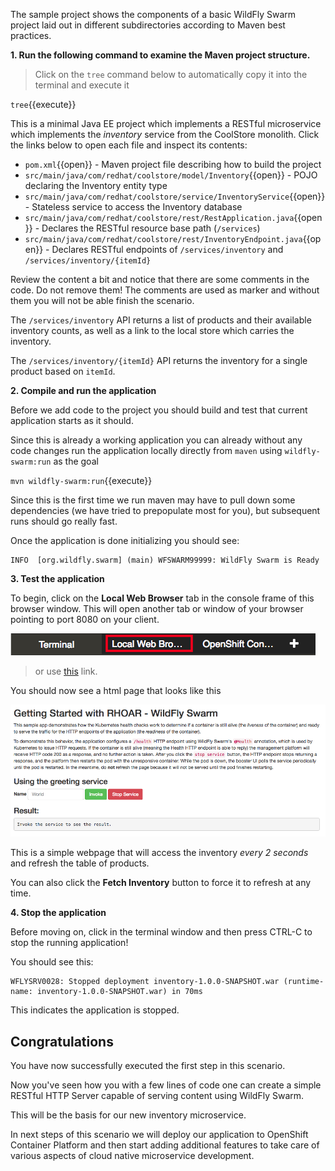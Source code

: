 The sample project shows the components of a basic WildFly Swarm project laid out in different
subdirectories according to Maven best practices.

**1. Run the following command to examine the Maven project structure.**

> Click on the `tree` command below to automatically copy it into the terminal and execute it

``tree``{{execute}}

This is a minimal Java EE project which implements a RESTful microservice which implements the _inventory_ service
from the CoolStore monolith. Click the links below to open each file and inspect its contents:

* `pom.xml`{{open}} - Maven project file describing how to build the project
* `src/main/java/com/redhat/coolstore/model/Inventory`{{open}} -  POJO declaring the Inventory entity type
* `src/main/java/com/redhat/coolstore/service/InventoryService`{{open}} - Stateless service to access the Inventory database
* `src/main/java/com/redhat/coolstore/rest/RestApplication.java`{{open}} - Declares the RESTful resource base path (`/services`)
* `src/main/java/com/redhat/coolstore/rest/InventoryEndpoint.java`{{open}} - Declares RESTful endpoints of `/services/inventory` and `/services/inventory/{itemId}`

Review the content a bit and notice that there are some comments in the code. Do not remove them! The comments are used as marker and without them you will not be able finish the scenario.

The `/services/inventory` API returns a list of products and their available inventory counts, as well as a link to the local
store which carries the inventory.

The `/services/inventory/{itemId}` API returns the inventory for a single product based on `itemId`.

**2. Compile and run the application**

Before we add code to the project you should build and test that current application starts as it should. 

Since this is already a working application you can already without any code changes run the application locally directly from `maven` using `wildfly-swarm:run` as the goal

`mvn wildfly-swarm:run`{{execute}}

Since this is the first time we run maven may have to pull down some dependencies (we have tried to prepopulate most for you), but subsequent runs should go really fast.

Once the application is done initializing you should see:

```console
INFO  [org.wildfly.swarm] (main) WFSWARM99999: WildFly Swarm is Ready
```

**3. Test the application**

To begin, click on the **Local Web Browser** tab in the console frame of this browser window. This will open another tab or window of your browser pointing to port 8080 on your client.

![Local Web Browser Tab](../../assets/mono-to-micro-part-1/web-browser-tab.png)

> or use [this](https://[[HOST_SUBDOMAIN]]-8080-[[KATACODA_HOST]].environments.katacoda.com/) link.

You should now see a html page that looks like this

![App](../../assets/mono-to-micro-part-1/app.png)

This is a simple webpage that will access the inventory *every 2 seconds* and refresh the table of products.

You can also click the **Fetch Inventory** button to force it to refresh at any time.

**4. Stop the application**

Before moving on, click in the terminal window and then press CTRL-C to stop the running application!

You should see this:

```console
WFLYSRV0028: Stopped deployment inventory-1.0.0-SNAPSHOT.war (runtime-name: inventory-1.0.0-SNAPSHOT.war) in 70ms
```

This indicates the application is stopped.

## Congratulations

You have now successfully executed the first step in this scenario. 

Now you've seen how you with a few lines of code one can create a simple RESTful HTTP Server capable of serving content using WildFly Swarm.

This will be the basis for our new inventory microservice.

In next steps of this scenario we will deploy our application to OpenShift Container Platform and then start
adding additional features to take care of various aspects of cloud native microservice development.
